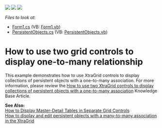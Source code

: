 <!-- default badges list -->
![](https://img.shields.io/endpoint?url=https://codecentral.devexpress.com/api/v1/VersionRange/128632362/10.1.6%2B)
[![](https://img.shields.io/badge/Open_in_DevExpress_Support_Center-FF7200?style=flat-square&logo=DevExpress&logoColor=white)](https://supportcenter.devexpress.com/ticket/details/E798)
[![](https://img.shields.io/badge/📖_How_to_use_DevExpress_Examples-e9f6fc?style=flat-square)](https://docs.devexpress.com/GeneralInformation/403183)
<!-- default badges end -->
<!-- default file list -->
*Files to look at*:

* [Form1.cs](./CS/Form1.cs) (VB: [Form1.vb](./VB/Form1.vb))
* [PersistentObjects.cs](./CS/PersistentObjects.cs) (VB: [PersistentObjects.vb](./VB/PersistentObjects.vb))
<!-- default file list end -->
# How to use two grid controls to display one-to-many relationship


<p>This example demonstrates how to use  XtraGrid controls to display collections of persistent objects with a one-to-many association. For more information, please review the <a href="https://www.devexpress.com/Support/Center/p/A2750">How to use two XtraGrid controls to display collections of persistent objects with a one-to-many association</a> Knowledge Base Article.</p><p><strong>See Also:</strong><br />
<a href="https://www.devexpress.com/Support/Center/p/A378">How to Display Master-Detail Tables in Separate Grid Controls</a><br />
<a href="https://www.devexpress.com/Support/Center/p/A920">How to display and edit persistent objects with a many-to-many association in the XtraGrid</a></p>

<br/>


